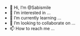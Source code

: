 - 👋 Hi, I’m @Sabismile
- 👀 I’m interested in ...
- 🌱 I’m currently learning ...
- 💞️ I’m looking to collaborate on ...
- 📫 How to reach me ...

<!---
Sabismile/Sabismile is a ✨ special ✨ repository because its `README.md` (this file) appears on your GitHub profile.
You can click the Preview link to take a look at your changes.
--->
